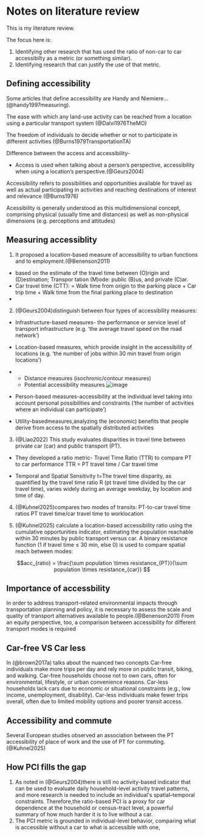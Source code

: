 # Notes on literature review

This is my literature review.

The focus here is:

1. Identifying other research that has used the ratio of non-car to car accessibilty as a metric (or something similar).
2. Identifying research that can justify the use of that metric.

## Defining accessibility

Some articles that define accessibility are Handy and Niemiere...(@handy1997measuring). 

The ease with which any land-use activity can be reached from a location using a particular transport system (@Dalvi1976TheMO)

The freedom of individuals to  decide whether or not to participate in different activities (@Burns1979TransportationTA)

Difference between the access and accessibility- 
*  Access is used when talking about a person’s perspective, accessibility when using a location’s perspective.(@Geurs2004)

Accessibility refers to possibilities and opportunities available for travel as well as actual participating in activities and reaching destinations of interest and relevance (@Burns1976)

Acessibility is generally understood as this multidimensional concept, comprising physical (usually time and distances) as well as non-physical dimensions (e.g. perceptions and attitudes) 





## Measuring accessiblity

1. It proposed a location-based measure of accessibility to urban functions and to employment.(@Benenson2011)
* based on the estimate of the  travel time between (O)rigin and (D)estination; Transpor tation (M)ode: public (B)us, and private (C)ar.
*  Car travel time (CTT):  = Walk time from origin to the parking place  + Car trip time + Walk time from the final parking place to destination
*
2. (@Geurs2004)distinguish between four types of accessibility  measures:
* Infrastructure-based measures- the performance or service level of transport infrastructure (e.g. ‘the average travel speed on the road network’)
* Location-based measures, which provide insight in the accessibility of locations  (e.g. ‘the number of jobs within 30 min travel from origin locations’)
* * Distance measures (isochronic/contour measures)
  * Potential accessibility measures ![image](https://github.com/user-attachments/assets/d66d8a05-564f-4b1d-94b0-b3ef84a75643)

* Person-based measures-accessibility at the individual level taking into account personal possibilities and constraints (‘the number of activities where an individual can participate’)
* Utility-basedmeasures,analyzing the (economic) benefits that people derive from access to the spatially distributed activities

3. (@Liao2022) This study evaluates disparities in travel time between private car (car) and public transport (PT).
* They developed a ratio metric- Travel Time Ratio (TTR) to compare PT to car performance 
TTR = PT travel time / Car travel time

* Temporal and Spatial Sensitivity
t=The travel time disparity, as quantified by the travel time ratio R (pt travel time divided by the car travel time), varies widely during an average weekday, by location and time of day.

4. (@Kuhnel2025)compares two modes of transits: PT-to-car travel time ratios
PT travel time/car travel time to  worklocation

5. (@Kuhnel2025) calculate a location-based accessibility ratio using the cumulative opportunities indicator, estimating the population reachable within 30 minutes by public transport versus car. A binary resistance function (1 if travel time ≤ 30 min, else 0) is used to compare spatial reach between modes:

$$acc_{ratio} = \frac{\sum population \times resistance_{PT}}{\sum population \times resistance_{car}}
$$


## Importance of accessbility
In order to address transport-related environmental impacts through transportation planning and policy, it is necessary to assess the scale and quality of transport alternatives available to people.(@Benenson2011)
From an equity perspective, too, a comparison between accessibility for different transport modes is required


## Car-free VS Car less
In (@brown2017a) talks about the nuanced two concepts
Car-free individuals make more trips per day and rely more on public transit, biking, and walking.
Car-free households choose not to own cars, often for environmental, lifestyle, or urban convenience reasons.
Car-less households lack cars due to economic or situational constraints (e.g., low income, unemployment, disability).
Car-less individuals make fewer trips overall, often due to limited mobility options and poorer transit access.


## Accessibility and commute
Several European studies observed an association between the PT accessibility of place of work and the use of PT for commuting.(@Kuhnel2025)


## How PCI fills the gap
1. As noted in (@Geurs2004)there is still no activity-based indicator that can be used to evaluate daily household-level activity travel patterns, and more research is needed to include an individual's spatial–temporal constraints. Therefore,the ratio-based PCI is a proxy for car dependence at the household or census-tract level, a powerful summary of how much harder it is to live without a car.
2. The PCI metric is grounded in individual-level behavior, comparing what is accessible without a car to what is accessible with one,



